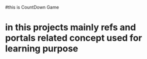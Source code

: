 #this is CountDown Game 
<br>
# in this projects mainly refs and portals related concept used for learning purpose
